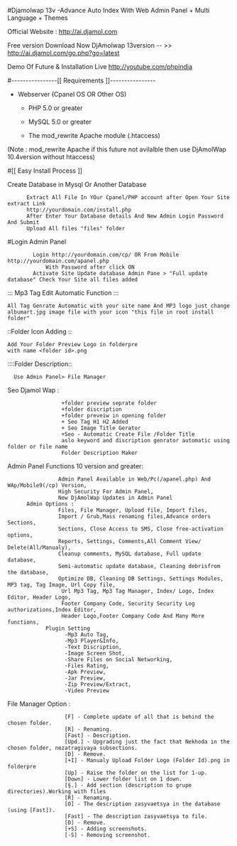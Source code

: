 #Djamolwap 13v -Advance Auto Index With Web Admin Panel + Multi Language + Themes

Official Website : http://ai.djamol.com


Free version Download Now
DjAmolwap 13version -- >> http://ai.djamol.com/go.php?go=latest


Demo Of Future & Installation Live http://youtube.com/phpindia

#----------------[[ Requirements ]]----------------
* Webserver (Cpanel OS OR Other OS)

   * PHP 5.0 or greater

   * MySQL 5.0 or greater

   * The mod_rewrite Apache module (.htaccess)

(Note : mod_rewrite Apache if this future not avilalble then use DjAmolWap 10.4version without htaccess)

#[[ Easy Install Process ]]

Create Database in Mysql Or Another Database

          Extract All File In YOur Cpanel/PHP account after Open Your Site extract Link  
          http://yourdomain.com/install.php
          After Enter Your Database details And New Admin Login Password And Submit
          Upload All files "files" folder

#Login Admin Panel

            Login http://yourdomain.com/cp/ OR From Mobile http://yourdomain.com/apanel.php 
                With Password after click ON
            Activate Site Update database Admin Pane > "Full update database" Check Your Site all files added


::: Mp3 Tag Edit Automatic Function :::

    All Tag Genrate Automatic with your site name And MP3 logo just change albumart.jpg image file with your icon "this file in root install folder"

::Folder Icon Adding ::

    Add Your Folder Preview Logo in folderpre
    with name <folder id>.png

::::Folder Description::

      Use Admin Panel> File Manager

Seo Djamol Wap     : 

                     +folder preview seprate folder
                     +folder discription
                     +folder preveiw in opening folder
                     + Seo Tag H1 H2 Added
                     + Seo Image Title Gerator
                     +Seo - Automatic Create File /Folder Title 
                     aslo keyword and discription genrator automatic using folder or file name
                     Folder Description Maker


Admin Panel Functions 10 version and greater:

                    Admin Panel Available in Web/Pc(/apanel.php) And WAp/Mobile9(/cp) Version,
                    High Security For Admin Panel,
                    New DjAmolWap Updates in Admin Panel
          Admin Options :
                    Files, File Manager, Upload file, Import files,
                    Import / Grub,Mass renaming files,Advance orders Sections,
                    Sections, Close Access to SMS, Close free-activation options,
                    Reports, Settings, Comments,All Comment View/ Delete(All/Manualy),
                    Cleanup comments, MySQL database, Full update database,
                    Semi-automatic update database, Cleaning debrisfrom the database, 
                    Optimize DB, Cleaning DB Settings, Settings Modules, MP3 tag, Tag Image, Url Copy file,
                     Url Mp3 Tag, Mp3 Tag Manager, Index/ Logo, Index Editor, Header Logo,
                     Footer Company Code, Security Security Log authorizations,Index Editor,
                     Header Logo,Footer Company Code And Many More functions,
                Plugin Setting
                      -Mp3 Auto Tag,
                      -Mp3 Player&Info,
                      -Text Discription,
                      -Image Screen Shot,
                      -Share Files on Social Networking,
                      -Files Rating,
                      -Apk Preview,
                      -Jar Preview,
                      -Zip Preview/Extract,
                      -Video Preview


File Manager Option : 

                      [F] - Complete update of all that is behind the chosen folder.
                      [R] - Renaming.
                      [Fast] - Description.
                      [Upd.] - Upgrading just the fact that Nekhoda in the chosen folder, nezatragivaya subsections.
                      [D] - Remove.
                      [+I] - Manualy Upload Folder Logo (Folder Id).png in folderpre
                      [Up] - Raise the folder on the list for 1-up.
                      [Down] - Lower folder list on 1 down.
                      [§.] - Add section (description to grupe directories).Working with files
                      [R] - Renaming.
                      [O] - The description zasyvaetsya in the database (using [Fast]).
                      [Fast] - The description zasyvaetsya to file.
                      [D] - Remove.
                      [+S] - Adding screenshots.
                      [-S] - Removing screenshot.








